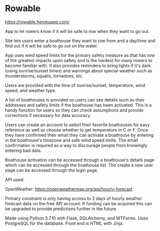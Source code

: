# Rowable

https://rowable.herokuapp.com/

App to let rowers know if it will be safe to row when they want to go out.

Site lets users enter a boathouse they want to row from and a day/time and find out if it will be safe to go out on the water. 

App uses wind speed limits for the primary safety measure as that has one of the greatest impacts upon safety and is the hardest for many rowers to become familiar with. It also provides reminders to bring lights if it's dark (using sunrise/sunset times) and warnings about special weather such as thunderstorms, squalls, tornadoes, etc.

Users are provided with the time of sunrise/sunset, temperature, wind speed, and weather type.

A list of boathouses is provided so users can see details such as their addresses and safety limits if the boathouse has been activated. This is a handy function for users so they can check assumptions and provide corrections if necessary for data accuracy.

Users can create an account to select their favorite boathouses for easy reference as well as choose whether to get temperature in C or F. Once they have confirmed their email they can activate a boathouse by entering in the boathouse's timezone and safe wind speed limits. The email confirmation is required as a way to discourage people from knowingly entering bad data.

Boathouse activation can be accessed through a boathouse's details page which can be accessed through the boathouse list. The create a new user page can be accessed through the login page.

API used:

OpenWeather:
https://openweathermap.org/api/hourly-forecast

Primary constraint is only having access to 2 days of hourly weather forecast data on the free API account. If funding can be acquired this can be upgraded to provide predictions further in the future.

Made using Python 3.7.10 with Flask, SQLAlchemy, and WTForms. Uses PostgreSQL for the database. Front end is HTML with Jinja.
